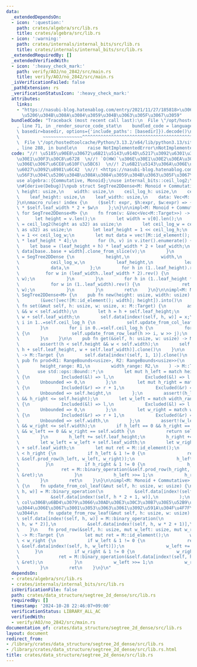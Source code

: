 ```yaml
---
data:
  _extendedDependsOn:
  - icon: ':question:'
    path: crates/algebra/src/lib.rs
    title: crates/algebra/src/lib.rs
  - icon: ':warning:'
    path: crates/internals/internal_bits/src/lib.rs
    title: crates/internals/internal_bits/src/lib.rs
  _extendedRequiredBy: []
  _extendedVerifiedWith:
  - icon: ':heavy_check_mark:'
    path: verify/AOJ/no_2842/src/main.rs
    title: verify/AOJ/no_2842/src/main.rs
  _isVerificationFailed: false
  _pathExtension: rs
  _verificationStatusIcon: ':heavy_check_mark:'
  attributes:
    links:
    - "https://nasubi-blog.hatenablog.com/entry/2021/11/27/185818>\u306E\u56F3\u304C\
      \u5206\u304B\u308A\u3084\u3059\u304B\u3063\u305F\u3067\u3059"
  bundledCode: "Traceback (most recent call last):\n  File \"/opt/hostedtoolcache/Python/3.13.2/x64/lib/python3.13/site-packages/onlinejudge_verify/documentation/build.py\"\
    , line 71, in _render_source_code_stat\n    bundled_code = language.bundle(stat.path,\
    \ basedir=basedir, options={'include_paths': [basedir]}).decode()\n          \
    \         ~~~~~~~~~~~~~~~^^^^^^^^^^^^^^^^^^^^^^^^^^^^^^^^^^^^^^^^^^^^^^^^^^^^^^^^^^^^^^^^^^\n\
    \  File \"/opt/hostedtoolcache/Python/3.13.2/x64/lib/python3.13/site-packages/onlinejudge_verify/languages/rust.py\"\
    , line 288, in bundle\n    raise NotImplementedError\nNotImplementedError\n"
  code: "//! \u5185\u90E8\u30672\u6B21\u5143\u914D\u5217\u3092\u6301\u3064\u30BB\u30B0\
    \u30E1\u30F3\u30C8\u6728  \n//! `O(HW)`\u306E\u30E1\u30E2\u30EA\u3092\u4F7F\u3046\
    \u306E\u3067\u6CE8\u610F(\u5BC6)  \n//! 2\u6B21\u5143\u306A\u306E\u3067\u53EF\u63DB\
    \u6027\u3092\u8981\u6C42  \n//! <https://nasubi-blog.hatenablog.com/entry/2021/11/27/185818>\u306E\
    \u56F3\u304C\u5206\u304B\u308A\u3084\u3059\u304B\u3063\u305F\u3067\u3059  \n\n\
    use algebra::{Commutative, Monoid};\nuse internal_bits::ceil_log2;\nuse std::ops::RangeBounds;\n\
    \n#[derive(Debug)]\npub struct SegTree2DDense<M: Monoid + Commutative> {\n   \
    \ height: usize,\n    width: usize,\n    ceil_log_h: usize,\n    ceil_log_w: usize,\n\
    \    leaf_height: usize,\n    leaf_width: usize,\n    data: Vec<M::Target>,\n\
    }\n\nmacro_rules! index {\n    ($self: expr, $h:expr, $w:expr) => {\n        $h\
    \ * $self.leaf_width * 2 + $w\n    };\n}\n\nimpl<M: Monoid + Commutative> From<&Vec<Vec<M::Target>>>\
    \ for SegTree2DDense<M> {\n    fn from(v: &Vec<Vec<M::Target>>) -> Self {\n  \
    \      let height = v.len();\n        let width = v[0].len();\n        let ceil_log_h\
    \ = ceil_log2(height as u32) as usize;\n        let ceil_log_w = ceil_log2(width\
    \ as u32) as usize;\n        let leaf_height = 1 << ceil_log_h;\n        let leaf_width\
    \ = 1 << ceil_log_w;\n        let mut data = vec![M::id_element(); leaf_width\
    \ * leaf_height * 4];\n        for (h, v) in v.iter().enumerate() {\n        \
    \    let base = (leaf_height + h) * leaf_width * 2 + leaf_width;\n           \
    \ data[base..base + width].clone_from_slice(v);\n        }\n        let mut ret\
    \ = SegTree2DDense {\n            height,\n            width,\n            ceil_log_h,\n\
    \            ceil_log_w,\n            leaf_height,\n            leaf_width,\n\
    \            data,\n        };\n        for h in (1..leaf_height).rev() {\n  \
    \          for w in (leaf_width..leaf_width * 2).rev() {\n                ret.update_from_col_leaf(h,\
    \ w);\n            }\n        }\n        for h in (1..leaf_height * 2).rev() {\n\
    \            for w in (1..leaf_width).rev() {\n                ret.update_from_row_leaf(h,\
    \ w);\n            }\n        }\n        ret\n    }\n}\n\nimpl<M: Monoid + Commutative>\
    \ SegTree2DDense<M> {\n    pub fn new(height: usize, width: usize) -> Self {\n\
    \        (&vec![vec![M::id_element(); width]; height]).into()\n    }\n\n    pub\
    \ fn set(&mut self, h: usize, w: usize, x: M::Target) {\n        assert!(h < self.height\
    \ && w < self.width);\n        let h = h + self.leaf_height;\n        let w =\
    \ w + self.leaf_width;\n        self.data[index!(self, h, w)] = x;\n        for\
    \ i in 1..=self.ceil_log_h {\n            self.update_from_col_leaf(h >> i, w);\n\
    \        }\n        for i in 0..=self.ceil_log_h {\n            for j in 1..=self.ceil_log_w\
    \ {\n                self.update_from_row_leaf(h >> i, w >> j);\n            }\n\
    \        }\n    }\n\n    pub fn get(&self, h: usize, w: usize) -> M::Target {\n\
    \        assert!(h < self.height && w < self.width);\n        self.data[index!(self,\
    \ h + self.leaf_height, w + self.leaf_width)].clone()\n    }\n\n    pub fn all_prod(&self)\
    \ -> M::Target {\n        self.data[index!(self, 1, 1)].clone()\n    }\n\n   \
    \ pub fn prod<R1: RangeBounds<usize>, R2: RangeBounds<usize>>(\n        &self,\n\
    \        height_range: R1,\n        width_range: R2,\n    ) -> M::Target {\n \
    \       use std::ops::Bound::*;\n        let mut h_left = match height_range.start_bound()\
    \ {\n            Included(&l) => l,\n            Excluded(&l) => l + 1,\n    \
    \        Unbounded => 0,\n        };\n        let mut h_right = match height_range.end_bound()\
    \ {\n            Included(&r) => r + 1,\n            Excluded(&r) => r,\n    \
    \        Unbounded => self.height,\n        };\n        assert!(h_left <= h_right\
    \ && h_right <= self.height);\n        let w_left = match width_range.start_bound()\
    \ {\n            Included(&l) => l,\n            Excluded(&l) => l + 1,\n    \
    \        Unbounded => 0,\n        };\n        let w_right = match width_range.end_bound()\
    \ {\n            Included(&r) => r + 1,\n            Excluded(&r) => r,\n    \
    \        Unbounded => self.width,\n        };\n        assert!(w_left <= w_right\
    \ && w_right <= self.width);\n        if h_left == 0 && h_right == self.height\
    \ && w_left == 0 && w_right == self.width {\n            return self.all_prod();\n\
    \        }\n        h_left += self.leaf_height;\n        h_right += self.leaf_height;\n\
    \        let w_left = w_left + self.leaf_width;\n        let w_right = w_right\
    \ + self.leaf_width;\n        let mut ret = M::id_element();\n        while h_left\
    \ < h_right {\n            if h_left & 1 != 0 {\n                ret = M::binary_operation(&ret,\
    \ &self.prod_row(h_left, w_left, w_right));\n                h_left += 1;\n  \
    \          }\n            if h_right & 1 != 0 {\n                h_right -= 1;\n\
    \                ret = M::binary_operation(&self.prod_row(h_right, w_left, w_right),\
    \ &ret);\n            }\n            h_left >>= 1;\n            h_right >>= 1;\n\
    \        }\n        ret\n    }\n}\n\nimpl<M: Monoid + Commutative> SegTree2DDense<M>\
    \ {\n    fn update_from_col_leaf(&mut self, h: usize, w: usize) {\n        self.data[index!(self,\
    \ h, w)] = M::binary_operation(\n            &self.data[index!(self, h * 2, w)],\n\
    \            &self.data[index!(self, h * 2 + 1, w)],\n        );\n    }\n    ///\
    \ col\u306B\u6BD4\u3079\u3066\u30AD\u30E3\u30C3\u30B7\u30E5\u52B9\u7387\u304C\u826F\
    \u3044\u306E\u3067\u3001\u3053\u3063\u3061\u3092\u591A\u304F\u4F7F\u3044\u305F\
    \u3044\n    fn update_from_row_leaf(&mut self, h: usize, w: usize) {\n       \
    \ self.data[index!(self, h, w)] = M::binary_operation(\n            &self.data[index!(self,\
    \ h, w * 2)],\n            &self.data[index!(self, h, w * 2 + 1)],\n        );\n\
    \    }\n    fn prod_row(&self, h: usize, mut w_left: usize, mut w_right: usize)\
    \ -> M::Target {\n        let mut ret = M::id_element();\n        while w_left\
    \ < w_right {\n            if w_left & 1 != 0 {\n                ret = M::binary_operation(&ret,\
    \ &self.data[index!(self, h, w_left)]);\n                w_left += 1;\n      \
    \      }\n            if w_right & 1 != 0 {\n                w_right -= 1;\n \
    \               ret = M::binary_operation(&self.data[index!(self, h, w_right)],\
    \ &ret);\n            }\n            w_left >>= 1;\n            w_right >>= 1;\n\
    \        }\n        ret\n    }\n}\n"
  dependsOn:
  - crates/algebra/src/lib.rs
  - crates/internals/internal_bits/src/lib.rs
  isVerificationFile: false
  path: crates/data_structure/segtree_2d_dense/src/lib.rs
  requiredBy: []
  timestamp: '2024-10-28 22:46:07+09:00'
  verificationStatus: LIBRARY_ALL_AC
  verifiedWith:
  - verify/AOJ/no_2842/src/main.rs
documentation_of: crates/data_structure/segtree_2d_dense/src/lib.rs
layout: document
redirect_from:
- /library/crates/data_structure/segtree_2d_dense/src/lib.rs
- /library/crates/data_structure/segtree_2d_dense/src/lib.rs.html
title: crates/data_structure/segtree_2d_dense/src/lib.rs
---
```

